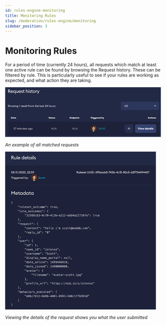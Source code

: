 ```yaml
---
id: rules-engine-monitoring
title: Monitoring Rules
slug: /moderation/rules-engine/monitoring
sidebar_position: 3
---
```


# Monitoring Rules

For a period of time (currently 24 hours), all requests which match at least one active rule can be found by browsing the Request history. These can be filtered by rule. This is particularly useful to see if your rules are working as expected, and what action they are taking. 

![Rules Engine Request History](images/request-history.png)

_An example of all matched requests_

![Rules Engine Request Details](images/request-details.png)

_Viewing the details of the request shows you what the user submitted_